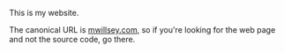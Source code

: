 This is my website.

The canonical URL is [mwillsey.com](https://www.mwillsey.com),
so if you're looking for the web page and not the source code, go there.
